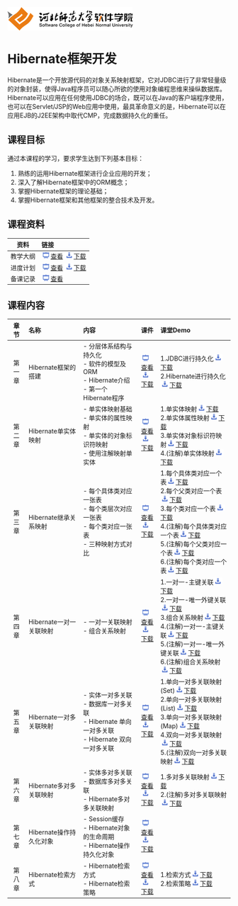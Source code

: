 ![河北师范大学软件学院](./image/logo.png)

# Hibernate框架开发

Hibernate是一个开放源代码的对象关系映射框架，它对JDBC进行了非常轻量级的对象封装，使得Java程序员可以随心所欲的使用对象编程思维来操纵数据库。 Hibernate可以应用在任何使用JDBC的场合，既可以在Java的客户端程序使用，也可以在Servlet/JSP的Web应用中使用，最具革命意义的是，Hibernate可以在应用EJB的J2EE架构中取代CMP，完成数据持久化的重任。

## 课程目标

通过本课程的学习，要求学生达到下列基本目标：

1. 熟练的运用Hibernate框架进行企业应用的开发； 
2. 深入了解Hibernate框架中的ORM概念；
3. 掌握Hibernate框架的理论基础；
4. 掌握Hibernate框架和其他框架的整合技术及开发。

## 课程资料

|资料|链接|
|:---:|:---|
|教学大纲|[<img src="./image/presentation.png" height="15" />查看](./meterials/outline.pdf)  [<img src="./image/download.png" height="15" />下载](./meterials/outline.doc) |
|进度计划|[<img src="./image/presentation.png" height="15" />查看](./meterials/schedule.pdf)  [<img src="./image/download.png" height="15" />下载](./meterials/schedule.doc) |
|备课记录|[<img src="./image/presentation.png" height="15" />查看](./preparelog) |

## 课程内容

| 章节 | 名称 | 内容 | 课件 | 课堂Demo | 
|:---:|:---|:---|:---|:---|
|第一章|Hibernate框架的搭建 |- 分层体系结构与持久化<br/>- 软件的模型及ORM<br/>- Hibernate介绍<br/>- 第一个Hibernate程序|[<img src="./image/presentation.png" height="15" />查看](./ch01-hibernate-architecture/ch01-hibernate-architecture.pdf) <br/>[<img src="./image/download.png" height="15" />下载](./meterials/slides/ch01-hibernate-architecture.pptx)|1.JDBC进行持久化[<img src="./image/download.png" height="15" />下载](./ch01-hibernate-architecture/ch01-demo-01.7z)<br/>2.Hibernate进行持久化[<img src="./image/download.png" height="15" />下载](./ch01-hibernate-architecture/ch01-demo-02.7z)|
|第二章|Hibernate单实体映射 |- 单实体映射基础<br/>- 单实体的属性映射<br/>- 单实体的对象标识符映射<br/>- 使用注解映射单实体|[<img src="./image/presentation.png" height="15" />查看](./ch02-single-entity-mapping/ch02-single-entity-mapping.pdf) <br/>[<img src="./image/download.png" height="15" />下载](./meterials/slides/ch02-single-entity-mapping.pptx)|1.单实体映射[<img src="./image/download.png" height="15" />下载](./ch02-single-entity-mapping/ch02-demo-01.7z)<br/>2.单实体属性映射[<img src="./image/download.png" height="15" />下载](./ch02-single-entity-mapping/ch02-demo-02.7z)<br/>3.单实体对象标识符映射[<img src="./image/download.png" height="15" />下载](./ch02-single-entity-mapping/ch02-demo-03.7z)<br/>4.(注解)单实体映射[<img src="./image/download.png" height="15" />下载](./ch02-single-entity-mapping/ch02-demo-04.7z)|
|第三章|Hibernate继承关系映射 |- 每个具体类对应一张表<br>- 每个类层次对应一张表<br/>- 每个类对应一张表<br>- 三种映射方式对比|[<img src="./image/presentation.png" height="15" />查看](./ch03-inheritance-mapping/ch03-inheritance-mapping.pdf) <br/>[<img src="./image/download.png" height="15" />下载](./meterials/slides/ch03-inheritance-mapping.pptx)|1.每个具体类对应一个表[<img src="./image/download.png" height="15" />下载](./ch03-inheritance-mapping/ch03-demo-01.7z)<br/>2.每个父类对应一个表[<img src="./image/download.png" height="15" />下载](./ch03-inheritance-mapping/ch03-demo-02.7z)<br/>3.每个类对应一个表[<img src="./image/download.png" height="15" />下载](./ch03-inheritance-mapping/ch03-demo-03.7z)<br/>4.(注解)每个具体类对应一个表[<img src="./image/download.png" height="15" />下载](./ch03-inheritance-mapping/ch03-demo-04.7z)<br/>5.(注解)每个父类对应一个表[<img src="./image/download.png" height="15" />下载](./ch03-inheritance-mapping/ch03-demo-05.7z)<br/>6.(注解)每个类对应一个表[<img src="./image/download.png" height="15" />下载](./ch03-inheritance-mapping/ch03-demo-06.7z)|
|第四章|Hibernate一对一关联映射 |- 一对一关联映射<br/>- 组合关系映射|[<img src="./image/presentation.png" height="15" />查看](./ch04-one-to-one-mapping/ch04-one-to-one-mapping.pdf) <br/>[<img src="./image/download.png" height="15" />下载](./meterials/slides/ch04-one-to-one-mapping.pptx)|1.一对一-主键关联[<img src="./image/download.png" height="15" />下载](./ch04-one-to-one-mapping/ch04-demo-01.7z)<br/>2.一对一-唯一外键关联[<img src="./image/download.png" height="15" />下载](./ch04-one-to-one-mapping/ch04-demo-02.7z)<br/>3.组合关系映射[<img src="./image/download.png" height="15" />下载](./ch04-one-to-one-mapping/ch04-demo-03.7z)<br/>4.(注解)一对一-主键关联[<img src="./image/download.png" height="15" />下载](./ch04-one-to-one-mapping/ch04-demo-04.7z)<br/>5.(注解)一对一-唯一外键关联[<img src="./image/download.png" height="15" />下载](./ch04-one-to-one-mapping/ch04-demo-05.7z)<br/>6.(注解)组合关系映射[<img src="./image/download.png" height="15" />下载](./ch04-one-to-one-mapping/ch04-demo-06.7z)|
|第五章|Hibernate一对多关联映射 |- 实体一对多关联<br/>- 数据库一对多关联<br/>- Hibernate 单向一对多关联<br/>- Hibernate 双向一对多关联|[<img src="./image/presentation.png" height="15" />查看](./ch05-one-to-many-mapping/ch05-one-to-many-mapping.pdf) <br/>[<img src="./image/download.png" height="15" />下载](./meterials/slides/ch05-one-to-many-mapping.pptx)|1.单向一对多关联映射(Set)[<img src="./image/download.png" height="15" />下载](./ch05-one-to-many-mapping/ch05-demo-01.7z)<br/>2.单向一对多关联映射(List)[<img src="./image/download.png" height="15" />下载](./ch05-one-to-many-mapping/ch05-demo-02.7z)<br/>3.单向一对多关联映射(Map)[<img src="./image/download.png" height="15" />下载](./ch05-one-to-many-mapping/ch05-demo-03.7z)<br/>4.双向一对多关联映射[<img src="./image/download.png" height="15" />下载](./ch05-one-to-many-mapping/ch05-demo-04.7z)<br/>5.(注解)双向一对多关联映射[<img src="./image/download.png" height="15" />下载](./ch05-one-to-many-mapping/ch05-demo-05.7z)|
|第六章|Hibernate多对多关联映射 |- 实体多对多关联<br/>- 数据库多对多关联<br/>- Hibernate多对多关联映射|[<img src="./image/presentation.png" height="15" />查看](./ch06-many-to-many-mapping/ch06-many-to-many-mapping.pdf) <br/>[<img src="./image/download.png" height="15" />下载](./meterials/slides/ch06-many-to-many-mapping.pptx)|1.多对多关联映射[<img src="./image/download.png" height="15" />下载](./ch06-many-to-many-mapping/ch06-demo-01.7z)<br/>2.(注解)多对多关联映射[<img src="./image/download.png" height="15" />下载](./ch06-many-to-many-mapping/ch06-demo-02.7z)|
|第七章|Hibernate操作持久化对象 |- Session缓存<br/>- Hibernate对象的生命周期<br/>- Hibernate操作持久化对象|[<img src="./image/presentation.png" height="15" />查看](./ch07-manage-persistant-object/ch07-manage-persistant-object.pdf) <br/>[<img src="./image/download.png" height="15" />下载](./meterials/slides/ch07-manage-persistant-object.pptx)| |
|第八章|Hibernate检索方式 |- Hibernate检索方式<br/>- Hibernate检索策略|[<img src="./image/presentation.png" height="15" />查看](./ch08-retrieval-mode/ch08-retrieval-mode.pdf) <br/>[<img src="./image/download.png" height="15" />下载](./meterials/slides/ch08-retrieval-mode.pptx)|1.检索方式[<img src="./image/download.png" height="15" />下载](./ch08-retrieval-mode/ch08-demo-01.7z)<br/>2.检索策略[<img src="./image/download.png" height="15" />下载](./ch08-retrieval-mode/ch08-demo-02.7z)|


